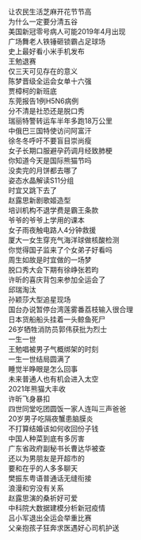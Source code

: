 让农民生活芝麻开花节节高  
为什么一定要分清五谷  
美国新冠零号病人可能2019年4月出现  
广场舞老人铁锤砸锁霸占足球场  
史上最好看小米手机发布  
王勉退赛  
仅三天可见存在的意义  
陈梦晋级全运会女单十六强  
贾樟柯的新班底  
东莞报告1例H5N6病例  
分不清是社恐还是脱口秀  
瑞丽特警转运车半年多跑18万公里  
中俄巴三国特使访问阿富汗  
徐冬冬呼吁不要盲目崇尚瘦  
女子长期口服避孕药调月经致肺梗  
你知道今天是国际熊猫节吗  
没卖完的月饼都去哪了  
姿态水晶解读S11分组  
时宜又跳下去了  
赵露思新剧歌姬造型  
培训机构不退学费是霸王条款  
爷爷的爷爷上学用的课本  
女子雨夜触电路人4分钟救援  
厦大一女生穿充气海洋球做核酸检测  
你觉得国子监来了个女弟子好看吗  
周生如故是时宜做的一场梦  
脱口秀大会下期有徐峥张若昀  
许昕的喜庆背包来参加全运会了  
邱瑞淘汰  
孙颖莎大型追星现场  
国台办说暂停台湾莲雾番荔枝输入很合理  
日本货船船头挂着一头鲸鱼死尸  
26岁牺牲消防员郭伟获批为烈士  
一生一世  
王勉唱被男子气概绑架的时刻  
一生一世结局圆满了  
睡觉半睁眼是怎么回事  
未来普通人也有机会进入太空  
2021年熊猫大丰收  
许昕飞身暴扣  
四世同堂吃团圆饭一家人连叫三声爸爸  
20岁男子吃隔夜蟹患脑膜炎  
不打算结婚该如何收回份子钱  
中国人种菜到底有多厉害  
广东省政府副秘书长曹达华被查  
还以为男朋友是开超市的  
要和在乎的人多多聊天  
樊振东粤语普通话无缝衔接  
浪漫和穷没有关系  
赵露思演的桑祈好可爱  
中科院大数据建模分析新冠疫情  
吕小军退出全运会举重比赛  
父亲抱孩子狂奔求医遇好心司机护送  
